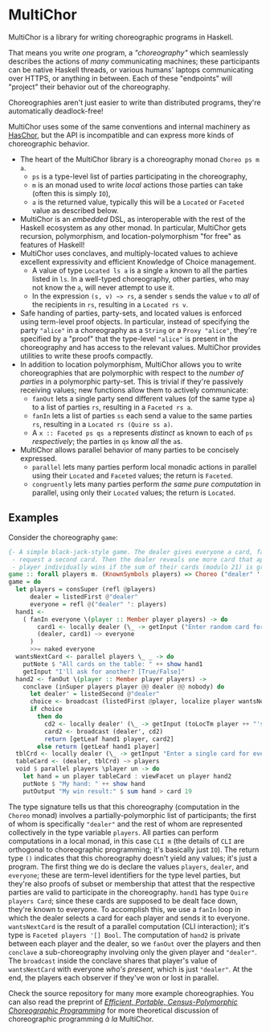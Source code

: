 # MultiChor

MultiChor is a library for writing choreographic programs in Haskell.

That means you write _one_ program, a _"choreography"_ which seamlessly describes the actions of _many_ communicating machines;
these participants can be native Haskell threads, or various humans' laptops communicating over HTTPS, or anything in between.
Each of these "endpoints" will "project" their behavior out of the choreography.

Choreographies aren't just easier to write than distributed programs, they're automatically deadlock-free!

MultiChor uses some of the same conventions and internal machinery as [HasChor](https://hackage.haskell.org/package/HasChor),
but the API is incompatible and can express more kinds of choreographic behavior.

- The heart of the MultiChor library is a choreography monad `Choreo ps m a`.
  - `ps` is a type-level list of parties participating in the choreography,
  - `m` is an monad used to write _local_ actions those parties can take (often this is simply `IO`),
  - `a` is the returned value, typically this will be a `Located` or `Faceted` value as described below.
- MultiChor is an _embedded_ DSL, as interoperable with the rest of the Haskell ecosystem as any other monad.
  In particular, MultiChor gets recursion, polymorphism, and location-polymorphism "for free" as features of Haskell!
- MultiChor uses conclaves, and multiply-located values to achieve excellent expressivity and efficient Knowledge of Choice management.
  - A value of type `Located ls a` is a single `a` known to all the parties listed in `ls`.
    In a well-typed choreography, other parties, who may not know the `a`, will never attempt to use it.
  - In the expression `(s, v) ~> rs`, a sender `s` sends the value `v` to _all_ of the recipients in `rs`, resulting in a `Located rs v`.
- Safe handing of parties, party-sets, and located values is enforced using term-level proof objects.
  In particular, instead of specifying the party `"alice"` in a choreography as a `String` or a `Proxy "alice"`,
  they're specified by a "proof" that the type-level `"alice"` is present in the choreography and has access to the relevant values.
  MultiChor provides utilities to write these proofs compactly.
- In addition to location polymorphism, MultiChor allows you to write choreographies
  that are polymorphic with respect to the _number of parties_ in a polymorphic party-set.
  This is trivial if they're passively receiving values; new functions allow them to actively communicate:
  - `fanOut` lets a single party send different values (of the same type `a`) to a list of parties `rs`, resulting in a `Faceted rs a`.
  - `fanIn` lets a list of parties `ss` each send a value to the same parties `rs`, resulting in a `Located rs (Quire ss a)`.
  - A `x :: Faceted ps qs a` represents _distinct_ `a`s known to each of `ps` _respectively_; the parties in `qs` know _all_ the `a`s.
- MultiChor allows parallel behavior of many parties to be concisely expressed.
  - `parallel` lets many parties perform local monadic actions in parallel using their `Located` and `Faceted` values;
    the return is `Faceted`.
  - `congruently` lets many parties perform _the same pure computation_ in parallel, using only their `Located` values;
    the return is `Located`.

## Examples

Consider the choreography `game`:

```haskell
{- A simple black-jack-style game. The dealer gives everyone a card, face up. Each player may
 - request a second card. Then the dealer reveals one more card that applies to everyone. Each
 - player individually wins if the sum of their cards (modulo 21) is greater than 19.  -}
game :: forall players m. (KnownSymbols players) => Choreo ("dealer" ': players) (CLI m) ()
game = do
  let players = consSuper (refl @players)
      dealer = listedFirst @"dealer"
      everyone = refl @("dealer" ': players)
  hand1 <-
    ( fanIn everyone \(player :: Member player players) -> do
        card1 <- locally dealer (\_ -> getInput ("Enter random card for " ++ toLocTm player))
        (dealer, card1) ~> everyone
      )
      >>= naked everyone
  wantsNextCard <- parallel players \_ _ -> do
    putNote $ "All cards on the table: " ++ show hand1
    getInput "I'll ask for another? [True/False]"
  hand2 <- fanOut \(player :: Member player players) ->
    conclave (inSuper players player @@ dealer @@ nobody) do
      let dealer' = listedSecond @"dealer"
      choice <- broadcast (listedFirst @player, localize player wantsNextCard)
      if choice
        then do
          cd2 <- locally dealer' (\_ -> getInput (toLocTm player ++ "'s second card:"))
          card2 <- broadcast (dealer', cd2)
          return [getLeaf hand1 player, card2]
        else return [getLeaf hand1 player]
  tblCrd <- locally dealer (\_ -> getInput "Enter a single card for everyone:")
  tableCard <- (dealer, tblCrd) ~> players
  void $ parallel players \player un -> do
    let hand = un player tableCard : viewFacet un player hand2
    putNote $ "My hand: " ++ show hand
    putOutput "My win result:" $ sum hand > card 19
```

The type signature tells us that this choreography (computation in the `Choreo` monad)
involves a partially-polymorphic list of participants;
the first of whom is specifically `"dealer"` and the rest of whom are represented collectively in the type variable `players`.
All parties can perform computations in a local monad, in this case `CLI m`
(the details of `CLI` are orthogonal to choreographic programming; it's basically just `IO`).
The return type `()` indicates that this choreography doesn't yield any values; it's just a program.
The first thing we do is declare the values `players`, `dealer`, and `everyone`;
these are term-level identifiers for the type level parties, but they're also proofs of subset or membership that
attest that the respective parties are valid to participate in the choreography.
`hand1` has type `Quire players Card`; since these cards are supposed to be dealt face down, they're known to everyone.
To accomplish this, we use a `fanIn` loop in which the dealer selects a card for each player and sends it to everyone.
`wantsNextCard` is the result of a parallel computation (CLI interaction);
it's type is `Faceted players '[] Bool`.
The computation of `hand2` is private between each player and the dealer, so we `fanOut` over the players
and then `conclave` a sub-choreography involving only the given player and `"dealer"`.
The `broadcast` inside the conclave shares that player's value of `wantsNextCard` with everyone _who's present_, which is just `"dealer"`.
At the end, the players each observer if they've won or lost in parallel.

Check the source repository for many more example choreographies.
You can also read the preprint of [_Efficient, Portable, Census-Polymorphic Choreographic Programming_](https://arxiv.org/abs/2412.02107)
for more theoretical discussion of choreographic programming _à la_ MultiChor.
